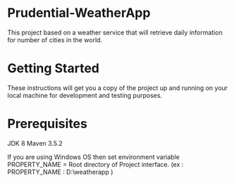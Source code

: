 # Prudential-WeatherApp
This project based on a weather service that will retrieve daily information for number of cities in the world.
# Getting Started
These instructions will get you a copy of the project up and running on your local machine for development and testing purposes.
# Prerequisites
JDK 8
Maven 3.5.2

If you are using Windows OS then set environment variable 
PROPERTY_NAME = Root directory of Project interface. (ex : PROPERTY_NAME : D:\weatherapp )
